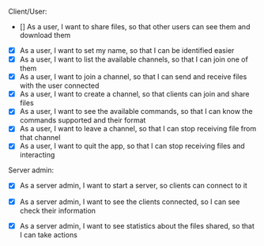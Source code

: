Client/User:

- [] As a user, I want to share files, so that other users can see them and download them
- [x] As a user, I want to set my name, so that I can be identified easier
- [x] As a user, I want to list the available channels, so that I can join one of them
- [x] As a user, I want to join a channel, so that I can send and receive files with the user connected
- [x] As a user, I want to create a channel, so that clients can join and share files
- [x] As a user, I want to see the available commands, so that I can know the commands supported and their format
- [x] As a user, I want to leave a channel, so that I can stop receiving file from that channel
- [x] As a user, I want to quit the app, so that I can stop receiving files and interacting 

Server admin:

- [x] As a server admin, I want to start a server, so clients can connect to it
- [x] As a server admin, I want to see the clients connected, so I can see check their information
- [x] As a server admin, I want to see statistics about the files shared, so that I can take actions


